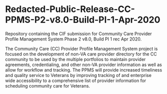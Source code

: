 # Redacted-Public-Release-CC-PPMS-P2-v8.0-Build-PI-1-Apr-2020
Repository containing the CIF submission for Community Care Provider Profile Management System Phase 2 v8.0, Build PI 1 rec Apr 2020.

The Community Care (CC) Provider Profile Management System project is focused on the development of non-VA care provider directory for the CC community to be used by the multiple portfolios to maintain provider agreements, credentialing, and other non-VA provider information as well as allow for workflow and tracking. The PPMS will provide increased timeliness and quality service to Veterans by improving tracking of and enterprise wide accessibility to a comprehensive list of provider information for scheduling community care for Veterans.